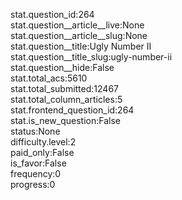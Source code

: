 stat.question_id:264  
stat.question__article__live:None  
stat.question__article__slug:None  
stat.question__title:Ugly Number II  
stat.question__title_slug:ugly-number-ii  
stat.question__hide:False  
stat.total_acs:5610  
stat.total_submitted:12467  
stat.total_column_articles:5  
stat.frontend_question_id:264  
stat.is_new_question:False  
status:None  
difficulty.level:2  
paid_only:False  
is_favor:False  
frequency:0  
progress:0  
